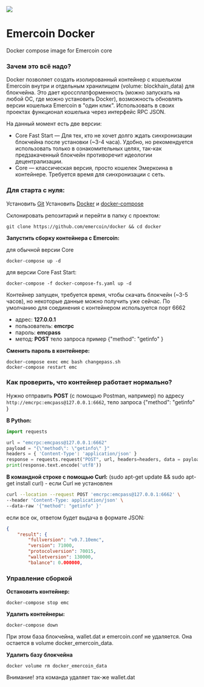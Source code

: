 ![](https://github.com/emercoin/docker/blob/main/docker.png)
# Emercoin Docker
Docker compose image for Emercoin core

### Зачем это всё надо?

Docker позволяет создать изолированный контейнер с кошельком Emercoin внутри и отдельным хранилищем (volume: blockhain_data) для блокчейна. Это дает кроссплатформенность (можно запускать на любой ОС, где можно установить Docker), возможность обновлять версии кошелька Emercoin в "один клик". Использовать в своих проектах функционал кошелька через интерфейс RPC JSON.

На данный момент есть две версии:
-  Core Fast Start — Для тех, кто не хочет долго ждать синхронизации блокчейна после установки (~3-4 часа). Удобно, но рекомендуется использовать только в ознакомительных целях, так-как предзакаченный блокчейн противоречит идеологии децентрализации.
-  Core — классическая версия, просто кошелек Эмеркоина в контейнере. Требуется время для синхронизации с сеть. 

### Для старта с нуля: 
 
Установить [Git](https://github.com/git-guides/install-git) 
Установить [Docker](https://docs.docker.com/engine/install/) и [docker-compose](https://docs.docker.com/compose/install/#install-compose) 

Склонировать репозитарий и перейти в папку с проектом:
```
git clone https://github.com/emercoin/docker && cd docker
``` 

**Запустить сборку контейнера с Emercoin:**

для обычной версии Core
```
docker-compose up -d
```
для версии Core Fast Start:
```
docker-compose -f docker-compose-fs.yaml up -d
```

Контейнер запущен, требуется время, чтобы скачать блокчейн (~3-5 часов), но некоторые данные можно получить уже сейчас.
По умолчанию для соединения с контейнером используется порт 6662

- адрес: **127.0.0.1**
- пользователь: **emcrpc**
- пароль: **emcpass**
- метод: **POST** тело запроса пример {"method": "getinfo" }

**Сменить пароль в контейнере:**
```
docker-compose exec emc bash changepass.sh
docker-compose restart emc
```

### Как проверить, что контейнер работает нормально?
Нужно отправить **POST** (с помощью Postman, например)
по адресу `http://emcrpc:emcpass@127.0.0.1:6662`, тело запроса {"method": "getinfo" }

**В Python:**
```python
import requests

url = "emcrpc:emcpass@127.0.0.1:6662"
payload = "{\"method\": \"getinfo\" }"
headers = { 'Content-Type': 'application/json' }
response = requests.request("POST", url, headers=headers, data = payload)
print(response.text.encode('utf8'))
```

**В командной строке c помощью Curl:**
(sudo apt-get update && sudo apt-get install curl) - если Curl не установлен
```bash
curl --location --request POST 'emcrpc:emcpass@127.0.0.1:6662' \
--header 'Content-Type: application/json' \
--data-raw '{"method": "getinfo" }'
```
если все ок, ответом будет выдача в формате JSON:
```JSON
{
    "result": {
        "fullversion": "v0.7.10emc",
        "version": 71000,
        "protocolversion": 70015,
        "walletversion": 130000,
        "balance": 0.000000,
```

### Управление сборкой

**Остановить контейнер:**
```
docker-compose stop emc
```

**Удалить контейнеры:**
```
docker-compose down
```
При этом база блокчейна, wallet.dat и emercoin.conf не удаляется. Она остается в volume docker_emercoin_data.

**Удалить базу блокчейна**
```
docker volume rm docker_emercoin_data
```
Внимание! эта команда удаляет так-же wallet.dat
